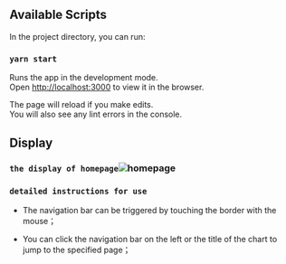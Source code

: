 ## Available Scripts

In the project directory, you can run:

### `yarn start`

Runs the app in the development mode.<br />
Open [http://localhost:3000](http://localhost:3000) to view it in the browser.

The page will reload if you make edits.<br />
You will also see any lint errors in the console.

## Display
### `the display of homepage`![homepage](https://img-blog.csdnimg.cn/20201214183045835.png?x-oss-process=image/watermark,type_ZmFuZ3poZW5naGVpdGk,shadow_10,text_aHR0cHM6Ly9ibG9nLmNzZG4ubmV0L3FxXzQ2MTA5OTI4,size_16,color_FFFFFF,t_70)

### `detailed instructions for use`

 - The navigation bar can be triggered by touching the border with the
   mouse；
   
 - You can click the navigation bar on the left or the title of the chart to jump to the
   specified page；

